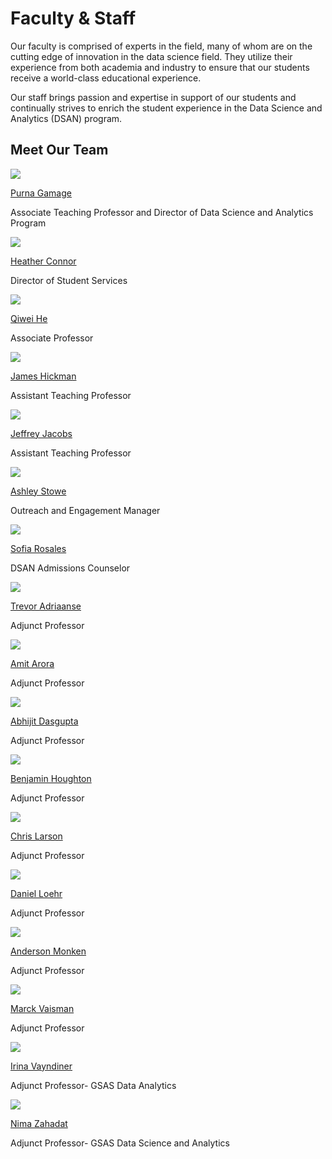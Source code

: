 # Faculty & Staff

Our faculty is comprised of experts in the field, many of whom are on the cutting edge of innovation in the data science field. They utilize their experience from both academia and industry to ensure that our students receive a world-class educational experience.

Our staff brings passion and expertise in support of our students and continually strives to enrich the student experience in the Data Science and Analytics (DSAN) program.

## Meet Our Team

![](https://gu360--c.na30.content.force.com/servlet/servlet.ImageServer?id=015UH000000tNf8YAE&oid=00D36000000rQpzEAE)

[Purna Gamage](https://analytics.georgetown.edu/profiles/purna-gamage/)

Associate Teaching Professor and Director of Data Science and Analytics Program

![](https://analytics.georgetown.edu/wp-content/uploads/sites/452/2023/11/Heather-Profile.jpg)

[Heather Connor](https://analytics.georgetown.edu/profiles/heather-connor/)

Director of Student Services

![](https://gu360--c.na30.content.force.com/servlet/servlet.ImageServer?id=015Hp000005x1sPIAQ&oid=00D36000000rQpzEAE)

[Qiwei He](https://analytics.georgetown.edu/profiles/qiwei-he/)

Associate Professor

![](https://gu360--c.na30.content.force.com/servlet/servlet.ImageServer?id=015Hp000006X4FJIA0&oid=00D36000000rQpzEAE)

[James Hickman](https://analytics.georgetown.edu/profiles/james-hickman/)

Assistant Teaching Professor

![](https://gu360--c.na30.content.force.com/servlet/servlet.ImageServer?id=015Hp000006WyQ4IAK&oid=00D36000000rQpzEAE)

[Jeffrey Jacobs](https://analytics.georgetown.edu/profiles/jeffrey-jacobs/)

Assistant Teaching Professor

![](https://analytics.georgetown.edu/wp-content/uploads/sites/452/2024/01/c4ad0c3d-0357-47cb-b985-dbc0d3d64322-e1704395213215.jpg)

[Ashley Stowe](https://analytics.georgetown.edu/profiles/ashley-stowe/)

Outreach and Engagement Manager

![](https://analytics.georgetown.edu/wp-content/uploads/sites/452/2024/11/Sofia-LI-Headshot-2.jpeg)

[Sofia Rosales](https://analytics.georgetown.edu/profiles/sofia-rosales/)

DSAN Admissions Counselor

![](https://gu360--c.na30.content.force.com/servlet/servlet.ImageServer?id=015Hp000006X20lIAC&oid=00D36000000rQpzEAE)

[Trevor Adriaanse](https://analytics.georgetown.edu/profiles/trevor-adriaanse/)

Adjunct Professor

![](https://gu360--c.na30.content.force.com/servlet/servlet.ImageServer?id=0151Q000004WlczQAC&oid=00D36000000rQpzEAE)

[Amit Arora](https://gufaculty360.georgetown.edu/s/contact/00336000014SooyAAC)

Adjunct Professor

![](https://gu360--c.na30.content.force.com/servlet/servlet.ImageServer?id=015UH000003UYovYAG&oid=00D36000000rQpzEAE)

[Abhijit Dasgupta](https://analytics.georgetown.edu/profiles/abhijit-dasgupta/)

Adjunct Professor

![](https://gu360--c.na30.content.force.com/servlet/servlet.ImageServer?id=015Hp000005x5c2IAA&oid=00D36000000rQpzEAE)

[Benjamin Houghton](https://analytics.georgetown.edu/profiles/benjamin-houghton/)

Adjunct Professor

![](https://gu360--c.na30.content.force.com/servlet/servlet.ImageServer?id=015UH000000Xv9BYAS&oid=00D36000000rQpzEAE)

[Chris Larson](https://gufaculty360.georgetown.edu/s/contact/0031Q00002SD2UEQA1)

Adjunct Professor

![](https://gu360--c.na30.content.force.com/servlet/servlet.ImageServer?id=015UH000000RiTBYA0&oid=00D36000000rQpzEAE)

[Daniel Loehr](https://gufaculty360.georgetown.edu/s/contact/00336000014Ra2oAAC)

Adjunct Professor

![](https://gu360--c.na30.content.force.com/servlet/servlet.ImageServer?id=015UH000002OkVBYA0&oid=00D36000000rQpzEAE)

[Anderson Monken](https://gufaculty360.georgetown.edu/s/contact/0033600001BCGyHAAX)

Adjunct Professor

![](https://gu360--c.na30.content.force.com/servlet/servlet.ImageServer?id=015Hp000006X5U8IAK&oid=00D36000000rQpzEAE)

[Marck Vaisman](https://analytics.georgetown.edu/profiles/marck-vaisman/)

Adjunct Professor

![](https://gu360--c.na30.content.force.com/servlet/servlet.ImageServer?id=01536000003UOA4AAO&oid=00D36000000rQpzEAE)

[Irina Vayndiner](https://gufaculty360.georgetown.edu/s/contact/0033600001LcsfBAAR)

Adjunct Professor- GSAS Data Analytics

![](https://gu360--c.na30.content.force.com/servlet/servlet.ImageServer?id=015UH0000005hNhYAI&oid=00D36000000rQpzEAE)

[Nima Zahadat](https://gufaculty360.georgetown.edu/s/contact/0031Q00002csdryQAA)

Adjunct Professor- GSAS Data Science and Analytics
